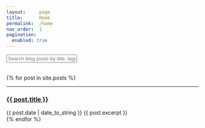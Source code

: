 ```yaml
---
layout:     page
title:      Home
permalink:  /home
nav_order:  1
pagination: 
  enabled: true
---
```


<!-- Html Elements for Search -->
<div id="search-container">
  <input type="text" id="search-input" placeholder="Search blog posts by title, tags, date, etc.">
  <ul id="results-container"></ul>
</div><br>

<div class="posts">
  {% for post in site.posts %}
  <br><hr>
  <div class="post">
    <h3 class="post-title">
      <a href="{{ post.url }}">
        {{ post.title }}
      </a>
    </h3>
    <span class="post-date">{{ post.date | date_to_string }}</span>
    {{ post.excerpt }}
  </div>
  {% endfor %}
</div>

<!-- Script pointing to search-script.js -->
<script type="text/javascript" src="search-script.js"></script>

<!-- Configuration -->
<script>
SimpleJekyllSearch({
  searchInput: document.getElementById('search-input'),
  resultsContainer: document.getElementById('results-container'),
  json: '/search.json'
})
</script>